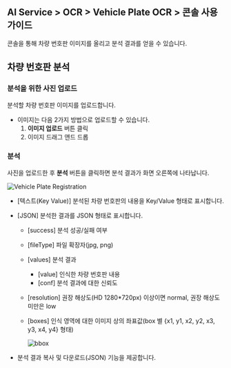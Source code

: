 ## AI Service > OCR > Vehicle Plate OCR > 콘솔 사용 가이드

콘솔을 통해 차량 번호판 이미지를 올리고 분석 결과를 얻을 수 있습니다.

## 차량 번호판 분석


### 분석을 위한 사진 업로드

분석할 차량 번호판 이미지를 업로드합니다.

- 이미지는 다음 2가지 방법으로 업로드할 수 있습니다.
    1. **이미지 업로드** 버튼 클릭
    2. 이미지 드래그 앤드 드롭

### 분석

사진을 업로드한 후 **분석** 버튼을 클릭하면 분석 결과가 화면 오른쪽에 나타납니다.

![Vehicle Plate Registration](http://static.toastoven.net/prod_ocr/VehiclePlateOCR_console_ko.png)

* [텍스트(Key Value)] 분석된 차량 번호판의 내용을 Key/Value 형태로 표시합니다.
* [JSON] 분석한 결과를 JSON 형태로 표시합니다.
    * [success] 분석 성공/실패 여부
    * [fileType] 파일 확장자(jpg, png)
    * [values] 분석 결과
        * [value] 인식한 차량 번호판 내용
        * [conf] 분석 결과에 대한 신뢰도
    * [resolution] 권장 해상도(HD 1280*720px) 이상이면 normal, 권장 해상도 미만은 low
    * [boxes] 인식 영역에 대한 이미지 상의 좌표값(box 별 {x1, y1, x2, y2, x3, y3, x4, y4} 형태)
    
        ![bbox](http://static.toastoven.net/prod_ocr/bbox.png)
    
* 분석 결과 복사 및 다운로드(JSON) 기능을 제공합니다. 